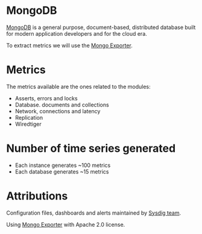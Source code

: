 # MongoDB
[MongoDB](https://www.mongodb.com/) is a general purpose, document-based, distributed database built for modern application developers and for the cloud era.

To extract metrics we will use the [Mongo Exporter](https://github.com/percona/mongodb_exporter). 

# Metrics
The metrics available are the ones related to the modules:
* Asserts, errors and locks
* Database. documents and collections
* Network, connections and latency
* Replication
* Wiredtiger

# Number of time series generated
* Each instance generates ~100 metrics
* Each database generates ~15 metrics

# Attributions
Configuration files, dashboards and alerts maintained by [Sysdig team](https://sysdig.com/).

Using [Mongo Exporter](https://github.com/percona/mongodb_exporter) with Apache 2.0 license.
